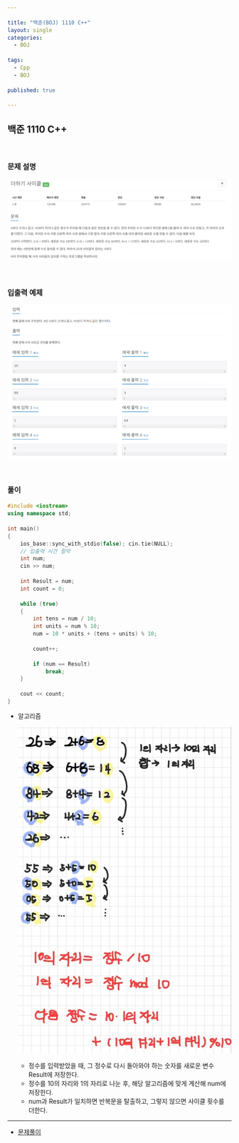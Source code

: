 ```yaml
---

title: "백준(BOJ) 1110 C++"
layout: single
categories:
  - BOJ

tags:
  - Cpp
  - BOJ

published: true

---
```


## 백준 1110 C++

<br>

### 문제 설명

![image-20221205211132284](/assets/images/2022-12-05-BOJ1110/image-20221205211132284.png)

<br>

### 입출력 예제

![image-20221205211150521](/assets/images/2022-12-05-BOJ1110/image-20221205211150521.png)

<br>

### 풀이

```cpp
#include <iostream>
using namespace std;

int main()
{
    ios_base::sync_with_stdio(false); cin.tie(NULL);
    // 입출력 시간 절약
    int num;
    cin >> num;

    int Result = num;
    int count = 0;

    while (true)
    {
        int tens = num / 10;
        int units = num % 10;
        num = 10 * units + (tens + units) % 10;

        count++;

        if (num == Result)
            break;
    }

    cout << count;
}
```

- 알고리즘

  ![image-20221205212240985](/assets/images/2022-12-05-BOJ1110/image-20221205212240985.png)

  - 정수를 입력받았을 때, 그 정수로 다시 돌아와야 하는 숫자를 새로운 변수 Result에 저장한다.
  - 정수를 10의 자리와 1의 자리로 나눈 후, 해당 알고리즘에 맞게 계산해 num에 저장한다.
  - num과 Result가 일치하면 반복문을 탈출하고, 그렇지 않으면 사이클 횟수를 더한다.

---

- [문제풀이](https://www.acmicpc.net/user/malove8466)

